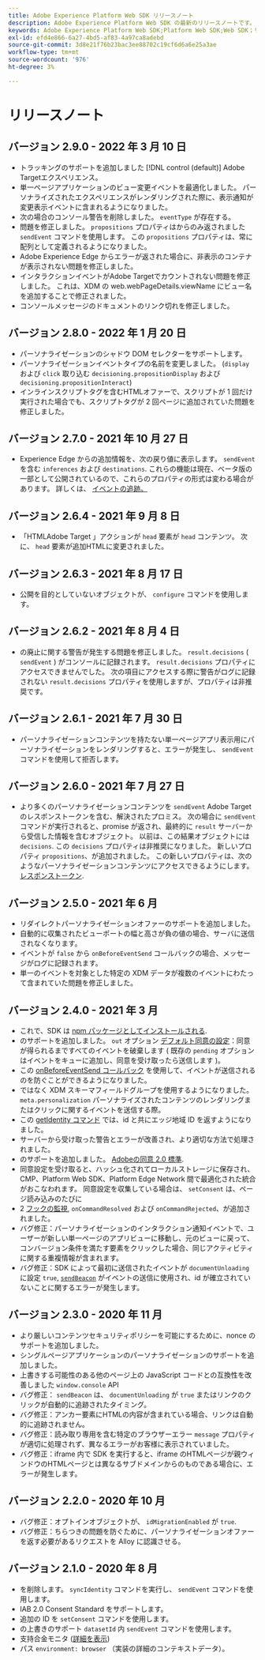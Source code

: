 ```yaml
---
title: Adobe Experience Platform Web SDK リリースノート
description: Adobe Experience Platform Web SDK の最新のリリースノートです。
keywords: Adobe Experience Platform Web SDK;Platform Web SDK;Web SDK；リリースノート；
exl-id: efd4e866-6a27-4bd5-af83-4a97ca8adebd
source-git-commit: 3d8e21f76b23bac3ee88702c19cf6d6a6e25a3ae
workflow-type: tm+mt
source-wordcount: '976'
ht-degree: 3%

---
```


# リリースノート

## バージョン 2.9.0 - 2022 年 3 月 10 日

* トラッキングのサポートを追加しました [!DNL control (default)] Adobe Targetエクスペリエンス。
* 単一ページアプリケーションのビュー変更イベントを最適化しました。 パーソナライズされたエクスペリエンスがレンダリングされた際に、表示通知が変更表示イベントに含まれるようになりました。
* 次の場合のコンソール警告を削除しました。 `eventType` が存在する。
* 問題を修正しました。 `propositions` プロパティはからのみ返されました `sendEvent` コマンドを使用します。 この `propositions` プロパティは、常に配列として定義されるようになりました。
* Adobe Experience Edge からエラーが返された場合に、非表示のコンテナが表示されない問題を修正しました。
* インタラクションイベントがAdobe Targetでカウントされない問題を修正しました。 これは、XDM の web.webPageDetails.viewName にビュー名を追加することで修正されました。
* コンソールメッセージのドキュメントのリンク切れを修正しました。

## バージョン 2.8.0 - 2022 年 1 月 20 日

* パーソナライゼーションのシャドウ DOM セレクターをサポートします。
* パーソナライゼーションイベントタイプの名前を変更しました。 (`display` および `click` 取り込む `decisioning.propositionDisplay` および `decisioning.propositionInteract`)
* インラインスクリプトタグを含むHTMLオファーで、スクリプトが 1 回だけ実行された場合でも、スクリプトタグが 2 回ページに追加されていた問題を修正しました。

## バージョン 2.7.0 - 2021 年 10 月 27 日

* Experience Edge からの追加情報を、次の戻り値に表示します。 `sendEvent`を含む `inferences` および `destinations`. これらの機能は現在、ベータ版の一部として公開されているので、これらのプロパティの形式は変わる場合があります。 詳しくは、 [イベントの追跡。](fundamentals/tracking-events.md)

## バージョン 2.6.4 - 2021 年 9 月 8 日

* 「HTMLAdobe Target 」アクションが `head` 要素が `head` コンテンツ。 次に、 `head` 要素が追加HTMLに変更されました。

## バージョン 2.6.3 - 2021 年 8 月 17 日

* 公開を目的としていないオブジェクトが、 `configure` コマンドを使用します。

## バージョン 2.6.2 - 2021 年 8 月 4 日

* の廃止に関する警告が発生する問題を修正しました。 `result.decisions` ( `sendEvent` ) がコンソールに記録されます。 `result.decisions` プロパティにアクセスできませんでした。 次の項目にアクセスする際に警告がログに記録されない `result.decisions` プロパティを使用しますが、プロパティは非推奨です。

## バージョン 2.6.1 - 2021 年 7 月 30 日

* パーソナライゼーションコンテンツを持たない単一ページアプリ表示用にパーソナライゼーションをレンダリングすると、エラーが発生し、 `sendEvent` コマンドを使用して拒否します。

## バージョン 2.6.0 - 2021 年 7 月 27 日

* より多くのパーソナライゼーションコンテンツを `sendEvent` Adobe Targetのレスポンストークンを含む、解決されたプロミス。 次の場合に `sendEvent` コマンドが実行されると、promise が返され、最終的に `result` サーバーから受信した情報を含むオブジェクト。 以前は、この結果オブジェクトには `decisions`. この `decisions` プロパティは非推奨になりました。 新しいプロパティ `propositions`、が追加されました。 この新しいプロパティは、次のようなパーソナライゼーションコンテンツにアクセスできるようにします。 [レスポンストークン](https://experienceleague.adobe.com/docs/experience-platform/edge/personalization/adobe-target/accessing-response-tokens.html).

## バージョン 2.5.0 - 2021 年 6 月

* リダイレクトパーソナライゼーションオファーのサポートを追加しました。
* 自動的に収集されたビューポートの幅と高さが負の値の場合、サーバに送信されなくなります。
* イベントが `false` から `onBeforeEventSend` コールバックの場合、メッセージがログに記録されます。
* 単一のイベントを対象とした特定の XDM データが複数のイベントにわたって含まれていた問題を修正しました。

## バージョン 2.4.0 - 2021 年 3 月

* これで、SDK は [npm パッケージとしてインストールされる](https://experienceleague.adobe.com/docs/experience-platform/edge/fundamentals/installing-the-sdk.html?lang=ja).
* のサポートを追加しました。 `out` オプション [デフォルト同意の設定](https://experienceleague.adobe.com/docs/experience-platform/edge/fundamentals/configuring-the-sdk.html#default-consent)：同意が得られるまですべてのイベントを破棄します ( 既存の `pending` オプションはイベントをキューに追加し、同意を受け取ったら送信します )。
* この [onBeforeEventSend コールバック](https://experienceleague.adobe.com/docs/experience-platform/edge/fundamentals/configuring-the-sdk.html#onbeforeeventsend) を使用して、イベントが送信されるのを防ぐことができるようになりました。
* ではなく XDM スキーマフィールドグループを使用するようになりました。 `meta.personalization` パーソナライズされたコンテンツのレンダリングまたはクリックに関するイベントを送信する際。
* この [getIdentity コマンド](https://experienceleague.adobe.com/docs/experience-platform/edge/identity/overview.html#retrieving-the-visitor-id) では、id と共にエッジ地域 ID を返すようになりました。
* サーバーから受け取った警告とエラーが改善され、より適切な方法で処理されました。
* のサポートを追加しました。 [Adobeの同意 2.0 標準](https://experienceleague.adobe.com/docs/experience-platform/edge/consent/supporting-consent.html?communicating-consent-preferences-via-the-adobe-standard).
* 同意設定を受け取ると、ハッシュ化されてローカルストレージに保存され、CMP、Platform Web SDK、Platform Edge Network 間で最適化された統合がおこなわれます。 同意設定を収集している場合は、 `setConsent` は、ページ読み込みのたびに
* 2 [フックの監視](https://github.com/adobe/alloy/wiki/Monitoring-Hooks), `onCommandResolved` および `onCommandRejected`、が追加されました。
* バグ修正：パーソナライゼーションのインタラクション通知イベントで、ユーザーが新しい単一ページのアプリビューに移動し、元のビューに戻って、コンバージョン条件を満たす要素をクリックした場合、同じアクティビティに関する重複情報が含まれます。
* バグ修正：SDK によって最初に送信されたイベントが `documentUnloading` に設定 `true`, [`sendBeacon`](https://developer.mozilla.org/ja-JP/docs/Web/API/Navigator/sendBeacon) がイベントの送信に使用され、id が確立されていないことに関するエラーが発生します。

## バージョン 2.3.0 - 2020 年 11 月

* より厳しいコンテンツセキュリティポリシーを可能にするために、nonce のサポートを追加しました。
* シングルページアプリケーションのパーソナライゼーションのサポートを追加しました。
* 上書きする可能性のある他のページ上の JavaScript コードとの互換性を改善しました `window.console` API
* バグ修正： `sendBeacon` は、 `documentUnloading` が `true` またはリンクのクリックが自動的に追跡されたタイミング。
* バグ修正：アンカー要素にHTMLの内容が含まれている場合、リンクは自動的に追跡されません。
* バグ修正：読み取り専用を含む特定のブラウザーエラー `message` プロパティが適切に処理されず、異なるエラーがお客様に表示されていました。
* バグ修正：iframe 内で SDK を実行すると、iframe のHTMLページが親ウィンドウのHTMLページとは異なるサブドメインからのものである場合に、エラーが発生します。

## バージョン 2.2.0 - 2020 年 10 月

* バグ修正：オプトインオブジェクトが、 `idMigrationEnabled` が `true`.
* バグ修正：ちらつきの問題を防ぐために、パーソナライゼーションオファーを返す必要があるリクエストを Alloy に認識させる。

## バージョン 2.1.0 - 2020 年 8 月

* を削除します。 `syncIdentity` コマンドを実行し、 `sendEvent` コマンドを使用します。
* IAB 2.0 Consent Standard をサポートします。
* 追加の ID を `setConsent` コマンドを使用します。
* の上書きのサポート `datasetId` 内 `sendEvent` コマンドを使用します。
* 支持合金モニタ ([詳細を表示](https://github.com/adobe/alloy/wiki/Monitoring-Hooks))
* パス `environment: browser` （実装の詳細のコンテキストデータ）。
